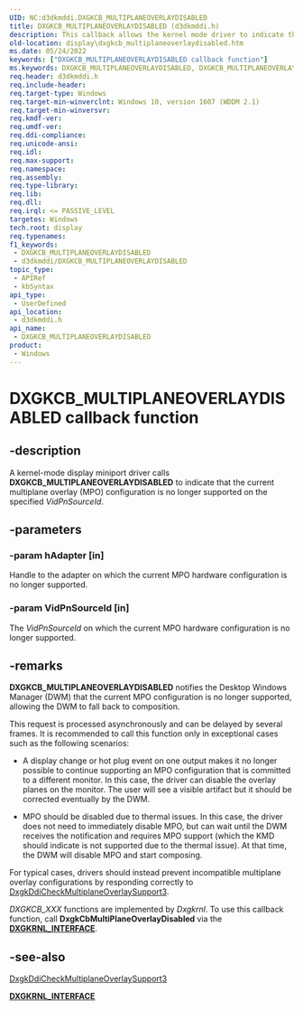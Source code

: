 ```yaml
---
UID: NC:d3dkmddi.DXGKCB_MULTIPLANEOVERLAYDISABLED
title: DXGKCB_MULTIPLANEOVERLAYDISABLED (d3dkmddi.h)
description: This callback allows the kernel mode driver to indicate that the current multiplane overlay configuration is no longer supported on the specified VidPnSourceId.
old-location: display\dxgkcb_multiplaneoverlaydisabled.htm
ms.date: 05/24/2022
keywords: ["DXGKCB_MULTIPLANEOVERLAYDISABLED callback function"]
ms.keywords: DXGKCB_MULTIPLANEOVERLAYDISABLED, DXGKCB_MULTIPLANEOVERLAYDISABLED callback, DXGKCB_MULTIPLANEOVERLAYDISABLED callback function [Display Devices], d3dkmddi/DXGKCB_MULTIPLANEOVERLAYDISABLED, display.dxgkcb_multiplaneoverlaydisabled
req.header: d3dkmddi.h
req.include-header: 
req.target-type: Windows
req.target-min-winverclnt: Windows 10, version 1607 (WDDM 2.1)
req.target-min-winversvr: 
req.kmdf-ver: 
req.umdf-ver: 
req.ddi-compliance: 
req.unicode-ansi: 
req.idl: 
req.max-support: 
req.namespace: 
req.assembly: 
req.type-library: 
req.lib: 
req.dll: 
req.irql: <= PASSIVE_LEVEL
targetos: Windows
tech.root: display
req.typenames: 
f1_keywords:
 - DXGKCB_MULTIPLANEOVERLAYDISABLED
 - d3dkmddi/DXGKCB_MULTIPLANEOVERLAYDISABLED
topic_type:
 - APIRef
 - kbSyntax
api_type:
 - UserDefined
api_location:
 - d3dkmddi.h
api_name:
 - DXGKCB_MULTIPLANEOVERLAYDISABLED
product:
 - Windows
---
```


# DXGKCB_MULTIPLANEOVERLAYDISABLED callback function

## -description

A kernel-mode display miniport driver calls **DXGKCB_MULTIPLANEOVERLAYDISABLED** to indicate that the current multiplane overlay (MPO) configuration is no longer supported on the specified *VidPnSourceId*.

## -parameters

### -param hAdapter [in]

Handle to the adapter on which the current MPO hardware configuration is no longer supported.

### -param VidPnSourceId [in]

The *VidPnSourceId* on which the current MPO hardware configuration is no longer supported.

## -remarks

**DXGKCB_MULTIPLANEOVERLAYDISABLED** notifies the Desktop Windows Manager (DWM) that the current MPO configuration is no longer supported, allowing the DWM to fall back to composition.

This request is processed asynchronously and can be delayed by several frames. It is recommended to call this function only in exceptional cases such as the following scenarios:

* A display change or hot plug event on one output makes it no longer possible to continue supporting an MPO configuration that is committed to a different monitor. In this case, the driver can disable the overlay planes on the monitor. The user will see a visible artifact but it should be corrected eventually by the DWM.

* MPO should be disabled due to thermal issues. In this case, the driver does not need to immediately disable MPO, but can wait until the DWM receives the notification and requires MPO support (which the KMD should indicate is not supported due to the thermal issue). At that time, the DWM will disable MPO and start composing.

 For typical cases, drivers should instead prevent incompatible multiplane overlay configurations by responding correctly to [DxgkDdiCheckMultiplaneOverlaySupport3](nc-d3dkmddi-dxgkddi_checkmultiplaneoverlaysupport3.md).

*DXGKCB_XXX* functions are implemented by *Dxgkrnl*. To use this callback function, call **DxgkCbMultiPlaneOverlayDisabled** via the [**DXGKRNL_INTERFACE**](../dispmprt/ns-dispmprt-_dxgkrnl_interface.md).

## -see-also

[DxgkDdiCheckMultiplaneOverlaySupport3](nc-d3dkmddi-dxgkddi_checkmultiplaneoverlaysupport3.md)

[**DXGKRNL_INTERFACE**](../dispmprt/ns-dispmprt-_dxgkrnl_interface.md)
